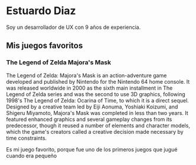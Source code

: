 # Estuardo Diaz
Soy un desarrollador de UX con 9 años de experiencia.

## Mis juegos favoritos

### The Legend of Zelda Majora's Mask
The Legend of Zelda: Majora's Mask is an action-adventure game developed and published by Nintendo for the Nintendo 64 home console. It was released worldwide in 2000 as the sixth main installment in The Legend of Zelda series and was the second to use 3D graphics, following 1998's The Legend of Zelda: Ocarina of Time, to which it is a direct sequel. Designed by a creative team led by Eiji Aonuma, Yoshiaki Koizumi, and Shigeru Miyamoto, Majora's Mask was completed in less than two years. It featured enhanced graphics and several gameplay changes from its predecessor, though it reused a number of elements and character models, which the game's creators called a creative decision made necessary by time constraints.

Es mi juego favorito, porque fue uno de los primeros juegos que jugué cuando era pequeño